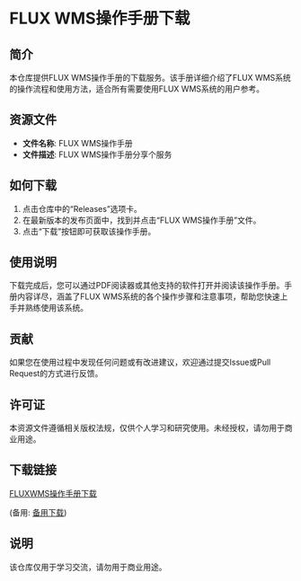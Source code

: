 # FLUX WMS操作手册下载

## 简介

本仓库提供FLUX WMS操作手册的下载服务。该手册详细介绍了FLUX WMS系统的操作流程和使用方法，适合所有需要使用FLUX WMS系统的用户参考。

## 资源文件

- **文件名称**: FLUX WMS操作手册
- **文件描述**: FLUX WMS操作手册分享个服务

## 如何下载

1. 点击仓库中的“Releases”选项卡。
2. 在最新版本的发布页面中，找到并点击“FLUX WMS操作手册”文件。
3. 点击“下载”按钮即可获取该操作手册。

## 使用说明

下载完成后，您可以通过PDF阅读器或其他支持的软件打开并阅读该操作手册。手册内容详尽，涵盖了FLUX WMS系统的各个操作步骤和注意事项，帮助您快速上手并熟练使用该系统。

## 贡献

如果您在使用过程中发现任何问题或有改进建议，欢迎通过提交Issue或Pull Request的方式进行反馈。

## 许可证

本资源文件遵循相关版权法规，仅供个人学习和研究使用。未经授权，请勿用于商业用途。

## 下载链接
[FLUXWMS操作手册下载](https://pan.quark.cn/s/ede9d6a7ea01) 

(备用: [备用下载](https://pan.baidu.com/s/111JAGnIFjl3k2Pqk2HEb8g?pwd=1234))

## 说明

该仓库仅用于学习交流，请勿用于商业用途。
